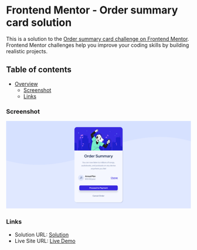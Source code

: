 # Frontend Mentor - Order summary card solution

This is a solution to the [Order summary card challenge on Frontend Mentor](https://www.frontendmentor.io/challenges/order-summary-component-QlPmajDUj). Frontend Mentor challenges help you improve your coding skills by building realistic projects.

## Table of contents

- [Overview](#overview)
  - [Screenshot](#screenshot)
  - [Links](#links)

### Screenshot

![](./design/screenshot.png)

### Links

- Solution URL: [Solution](https://www.frontendmentor.io/solutions/order-summary-card---responsive-layout-with-styled-background-pattern-rQtPzbeA5Y)
- Live Site URL: [Live Demo](https://order-summary-component-shrey.netlify.app/)
